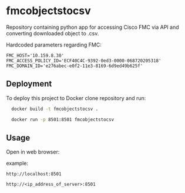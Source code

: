 # fmcobjectstocsv

Repository containing python app for accessing Cisco FMC via API and converting downloaded object to .csv.


Hardcoded parameters regarding FMC:
```
FMC_HOST='10.159.8.30'
FMC_ACCESS_POLICY_ID='ECF40C4C-9392-0ed3-0000-068720205318'
FMC_DOMAIN_ID='e276abec-e0f2-11e3-8169-6d9ed49b625f'
```

## Deployment

To deploy this project to Docker clone repository and run:

```bash
  docker build -t fmcobjectstocsv .
```

```bash
  docker run -p 8501:8501 fmcobjectstocsv
```

## Usage

Open in web browser:

example:
```
http://localhost:8501
```
```
http://<ip_address_of_server>:8501
```

